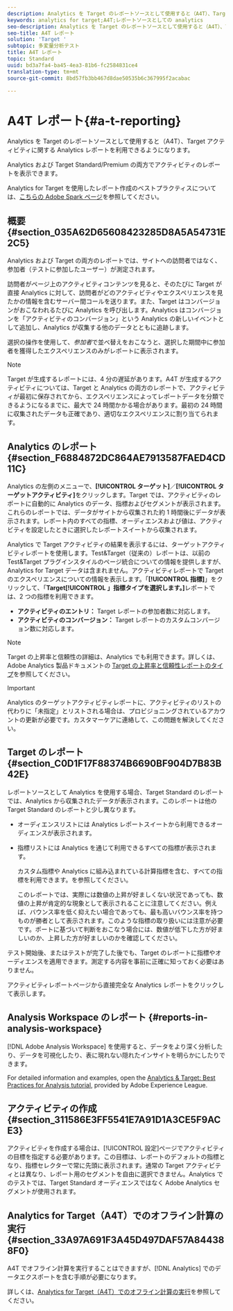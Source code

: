 ```yaml
---
description: Analytics を Target のレポートソースとして使用すると（A4T）、Target アクティビティに関する Analytics レポートを利用できるようになります。
keywords: analytics for target;A4T;レポートソースとしての analytics
seo-description: Analytics を Target のレポートソースとして使用すると（A4T）、Target アクティビティに関する Analytics レポートを利用できるようになります。
seo-title: A4T レポート
solution: 'Target '
subtopic: 多変量分析テスト
title: A4T レポート
topic: Standard
uuid: bd3a7fa4-ba45-4ea3-81b6-fc2584831ce4
translation-type: tm+mt
source-git-commit: 8bd57fb3bb467d8dae50535b6c367995f2acabac

---
```



# A4T レポート{#a-t-reporting}

Analytics を Target のレポートソースとして使用すると（A4T）、Target アクティビティに関する Analytics レポートを利用できるようになります。

Analytics および Target Standard/Premium の両方でアクティビティのレポートを表示できます。

Analytics for Target を使用したレポート作成のベストプラクティスについては、[こちらの Adobe Spark ページ](https://spark.adobe.com/page/Lo3Spm4oBOvwF/)を参照してください。

## 概要 {#section_035A62D65608423285D8A5A54731E2C5}

Analytics および Target の両方のレポートでは、サイトへの訪問者ではなく、参加者（テストに参加したユーザー）が測定されます。

訪問者がページ上のアクティビティコンテンツを見ると、そのたびに Target が直接 Analytics に対して、訪問者がどのアクティビティやエクスペリエンスを見たかの情報を含むサーバー間コールを送ります。また、Target はコンバージョンがおこなわれるたびに Analytics を呼び出します。Analytics はコンバージョンを「アクティビティのコンバージョン」という Analytics の新しいイベントとして追加し、Analytics が収集する他のデータとともに追跡します。

選択の操作を使用して、*参加者*&#x200B;で並べ替えをおこなうと、選択した期間中に参加者を獲得したエクスペリエンスのみがレポートに表示されます。

>[!NOTE]
>
>Target が生成するレポートには、4 分の遅延があります。A4T が生成するアクティビティについては、Target と Analytics の両方のレポートで、アクティビティが最初に保存されてから、エクスペリエンスによってレポートデータを分類できるようになるまでに、最大で 24 時間かかる場合があります。最初の 24 時間に収集されたデータも正確であり、適切なエクスペリエンスに割り当てられます。

## Analytics のレポート {#section_F6884872DC864AE7913587FAED4CD11C}

Analytics の左側のメニューで、**[!UICONTROL ターゲット]**／**[!UICONTROL ターゲットアクティビティ]**&#x200B;をクリックします。Target では、アクティビティのレポートに自動的に Analytics のデータ、指標およびセグメントが表示されます。これらのレポートでは、データがサイトから収集された約 1 時間後にデータが表示されます。レポート内のすべての指標、オーディエンスおよび値は、アクティビティを設定したときに選択したレポートスイートから収集されます。

Analytics で Target アクティビティの結果を表示するには、ターゲットアクティビティレポートを使用します。Test&amp;Target（従来の）レポートは、以前の Test&amp;Target プラグインスタイルのページ統合についての情報を提供しますが、Analytics for Target データは含まれません。アクティビティレポートで Target のエクスペリエンスについての情報を表示します。「**[!UICONTROL 指標]**」をクリックして、「**Target[!UICONTROL 」指標タイプを選択します。]**&#x200B;レポートでは、2 つの指標を利用できます。

* **アクティビティのエントリ：** Target レポートの参加者数に対応します。
* **アクティビティのコンバージョン：** Target レポートのカスタムコンバージョン数に対応します。

>[!NOTE]
>
>Target の上昇率と信頼性の詳細は、Analytics でも利用できます。詳しくは、Adobe Analytics 製品ドキュメントの [Target の上昇率と信頼性レポートのタイプ](https://marketing.adobe.com/resources/help/en_US/reference/report_target_lift_confidence.html)を参照してください。

>[!IMPORTANT]
>
>Analytics のターゲットアクティビティレポートに、アクティビティのリストの代わりに「未指定」とリストされる場合は、プロビジョニングされているアカウントの更新が必要です。カスタマーケアに連絡して、この問題を解決してください。

## Target のレポート {#section_C0D1F17F88374B6690BF904D7B83B42E}

レポートソースとして Analytics を使用する場合、Target Standard のレポートでは、Analytics から収集されたデータが表示されます。このレポートは他の Target Standard のレポートと少し異なります。

* オーディエンスリストには Analytics レポートスイートから利用できるオーディエンスが表示されます。
* 指標リストには Analytics を通じて利用できるすべての指標が表示されます。

   カスタム指標や Analytics に組み込まれている計算指標を含む、すべての指標を利用できます。を参照してください。

   このレポートでは、実際には数値の上昇が好ましくない状況であっても、数値の上昇が肯定的な現象として表示されることに注意してください。例えば、バウンス率を低く抑えたい場合であっても、最も高いバウンス率を持つものが勝者として表示されます。このような指標の取り扱いには注意が必要です。ポートに基づいて判断をおこなう場合には、数値が低下した方が好ましいのか、上昇した方が好ましいのかを確認してください。

テスト開始後、またはテストが完了した後でも、Target のレポートに指標やオーディエンスを適用できます。測定する内容を事前に正確に知っておく必要はありません。

アクティビティレポートページから直接完全な Analytics レポートをクリックして表示します。

## Analysis Workspace のレポート {#reports-in-analysis-workspace}

[!DNL Adobe Analysis Workspace] を使用すると、データをより深く分析したり、データを可視化したり、表に現れない隠れたインサイトを明らかにしたりできます。

For detailed information and examples, open the [Analytics &amp; Target: Best Practices for Analysis tutorial](https://spark.adobe.com/page/Lo3Spm4oBOvwF/), provided by Adobe Experience League.

## アクティビティの作成 {#section_311586E3FF5541E7A91D1A3CE5F9ACE3}

アクティビティを作成する場合は、[!UICONTROL 設定]ページでアクティビティの目標を指定する必要があります。この目標は、レポートのデフォルトの指標となり、指標セレクターで常に先頭に表示されます。通常の Target アクティビティとは異なり、レポート用のセグメントを自由に選択できません。Analytics でのテストでは、Target Standard オーディエンスではなく Adobe Analytics セグメントが使用されます。

## Analytics for Target（A4T）でのオフライン計算の実行{#section_33A97A691F3A45D497DAF57A844388F0}

A4T でオフライン計算を実行することはできますが、[!DNL Analytics] でのデータエクスポートを含む手順が必要になります。

詳しくは、[Analytics for Target（A4T）でのオフライン計算の実行](../../c-reports/conversion-rate.md#concept_0D0002A1EBDF420E9C50E2A46F36629B)を参照してください。
